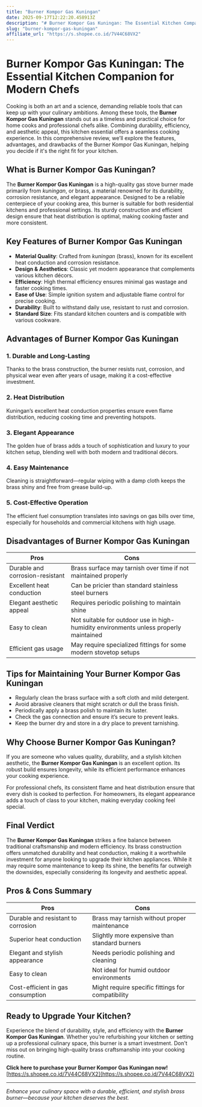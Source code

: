 ```yaml
---
title: "Burner Kompor Gas Kuningan"
date: 2025-09-17T12:22:20.458913Z
description: "# Burner Kompor Gas Kuningan: The Essential Kitchen Companion for Modern Chefs..."
slug: "burner-kompor-gas-kuningan"
affiliate_url: "https://s.shopee.co.id/7V44C68VX2"
---
```

# Burner Kompor Gas Kuningan: The Essential Kitchen Companion for Modern Chefs

Cooking is both an art and a science, demanding reliable tools that can keep up with your culinary ambitions. Among these tools, the **Burner Kompor Gas Kuningan** stands out as a timeless and practical choice for home cooks and professional chefs alike. Combining durability, efficiency, and aesthetic appeal, this kitchen essential offers a seamless cooking experience. In this comprehensive review, we’ll explore the features, advantages, and drawbacks of the Burner Kompor Gas Kuningan, helping you decide if it's the right fit for your kitchen.

## What is Burner Kompor Gas Kuningan?

The **Burner Kompor Gas Kuningan** is a high-quality gas stove burner made primarily from *kuningan*, or brass, a material renowned for its durability, corrosion resistance, and elegant appearance. Designed to be a reliable centerpiece of your cooking area, this burner is suitable for both residential kitchens and professional settings. Its sturdy construction and efficient design ensure that heat distribution is optimal, making cooking faster and more consistent.

## Key Features of Burner Kompor Gas Kuningan

- **Material Quality**: Crafted from *kuningan* (brass), known for its excellent heat conduction and corrosion resistance.
- **Design & Aesthetics**: Classic yet modern appearance that complements various kitchen décors.
- **Efficiency**: High thermal efficiency ensures minimal gas wastage and faster cooking times.
- **Ease of Use**: Simple ignition system and adjustable flame control for precise cooking.
- **Durability**: Built to withstand daily use, resistant to rust and corrosion.
- **Standard Size**: Fits standard kitchen counters and is compatible with various cookware.

## Advantages of Burner Kompor Gas Kuningan

### 1. Durable and Long-Lasting
Thanks to the brass construction, the burner resists rust, corrosion, and physical wear even after years of usage, making it a cost-effective investment.

### 2. Heat Distribution
Kuningan’s excellent heat conduction properties ensure even flame distribution, reducing cooking time and preventing hotspots.

### 3. Elegant Appearance
The golden hue of brass adds a touch of sophistication and luxury to your kitchen setup, blending well with both modern and traditional décors.

### 4. Easy Maintenance
Cleaning is straightforward—regular wiping with a damp cloth keeps the brass shiny and free from grease build-up.

### 5. Cost-Effective Operation
The efficient fuel consumption translates into savings on gas bills over time, especially for households and commercial kitchens with high usage.

## Disadvantages of Burner Kompor Gas Kuningan

| Pros | Cons |
|--------|--------|
| Durable and corrosion-resistant | Brass surface may tarnish over time if not maintained properly |
| Excellent heat conduction | Can be pricier than standard stainless steel burners |
| Elegant aesthetic appeal | Requires periodic polishing to maintain shine |
| Easy to clean | Not suitable for outdoor use in high-humidity environments unless properly maintained |
| Efficient gas usage | May require specialized fittings for some modern stovetop setups |

## Tips for Maintaining Your Burner Kompor Gas Kuningan

- Regularly clean the brass surface with a soft cloth and mild detergent.
- Avoid abrasive cleaners that might scratch or dull the brass finish.
- Periodically apply a brass polish to maintain its luster.
- Check the gas connection and ensure it’s secure to prevent leaks.
- Keep the burner dry and store in a dry place to prevent tarnishing.

## Why Choose Burner Kompor Gas Kuningan?

If you are someone who values quality, durability, and a stylish kitchen aesthetic, the **Burner Kompor Gas Kuningan** is an excellent option. Its robust build ensures longevity, while its efficient performance enhances your cooking experience.

For professional chefs, its consistent flame and heat distribution ensure that every dish is cooked to perfection. For homeowners, its elegant appearance adds a touch of class to your kitchen, making everyday cooking feel special.

## Final Verdict

The **Burner Kompor Gas Kuningan** strikes a fine balance between traditional craftsmanship and modern efficiency. Its brass construction offers unmatched durability and heat conduction, making it a worthwhile investment for anyone looking to upgrade their kitchen appliances. While it may require some maintenance to keep its shine, the benefits far outweigh the downsides, especially considering its longevity and aesthetic appeal.

## Pros & Cons Summary

| **Pros** | **Cons** |
|------------|------------|
| Durable and resistant to corrosion | Brass may tarnish without proper maintenance |
| Superior heat conduction | Slightly more expensive than standard burners |
| Elegant and stylish appearance | Needs periodic polishing and cleaning |
| Easy to clean | Not ideal for humid outdoor environments |
| Cost-efficient in gas consumption | Might require specific fittings for compatibility |

## Ready to Upgrade Your Kitchen?

Experience the blend of durability, style, and efficiency with the **Burner Kompor Gas Kuningan**. Whether you’re refurbishing your kitchen or setting up a professional culinary space, this burner is a smart investment. Don't miss out on bringing high-quality brass craftsmanship into your cooking routine.

**Click here to purchase your Burner Kompor Gas Kuningan now!** [https://s.shopee.co.id/7V44C68VX2](https://s.shopee.co.id/7V44C68VX2)

---

*Enhance your culinary space with a durable, efficient, and stylish brass burner—because your kitchen deserves the best.*